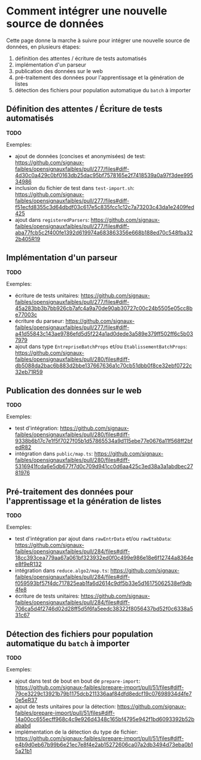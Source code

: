 # Comment intégrer une nouvelle source de données

Cette page donne la marche à suivre pour intégrer une nouvelle source de données, en plusieurs étapes:

1. définition des attentes / écriture de tests automatisés
2. implémentation d'un parseur
3. publication des données sur le web
4. pré-traitement des données pour l'apprentissage et la génération de listes
5. détection des fichiers pour population automatique du `batch` à importer

## Définition des attentes / Écriture de tests automatisés

__TODO__

Exemples:
- ajout de données (concises et anonymisées) de test: https://github.com/signaux-faibles/opensignauxfaibles/pull/277/files#diff-4d30c0a429c0bf0163db25dac95bf7578165e2f7418539a0a97f3dee99534986
- inclusion du fichier de test dans `test-import.sh`: https://github.com/signaux-faibles/opensignauxfaibles/pull/277/files#diff-f51ecfd8355c3d64dbdf03c617e5c835fcc1c12c7a73203c43da1e2409fed425
- ajout dans `registeredParsers`: https://github.com/signaux-faibles/opensignauxfaibles/pull/277/files#diff-aba77fcb5c2f400fe1392d619974a683863356e668b188ed70c548fba322b405R19

## Implémentation d'un parseur

__TODO__

Exemples:
- écriture de tests unitaires: https://github.com/signaux-faibles/opensignauxfaibles/pull/277/files#diff-45a283bb3b7bb926cb7afc4a9a70de90ab30727c00c24b5505e05cc8be77003c
- écriture du parseur: https://github.com/signaux-faibles/opensignauxfaibles/pull/277/files#diff-a41d55843c143ae9786efd5d5f224a1ad0dede3a589e379ff502ff6c5b037979
- ajout dans type `EntrepriseBatchProps` et/ou `EtablissementBatchProps`: https://github.com/signaux-faibles/opensignauxfaibles/pull/280/files#diff-db5088da2bac6b883d2bbe137667636a1c70cb51dbb0f8ce32ebf0722c32eb71R59

## Publication des données sur le web

__TODO__

Exemples:
- test d'intégration: https://github.com/signaux-faibles/opensignauxfaibles/pull/280/files#diff-9338b6b17c7e1f5f7027f05b1d57865534a9d115ebe77e0676a11f568ff2bfedR82
- intégration dans `public/map.ts`: https://github.com/signaux-faibles/opensignauxfaibles/pull/280/files#diff-5316941fcda6e5db677f7d0c709d941cc0d6aa425c3ed38a3a1abdbec2781976

## Pré-traitement des données pour l'apprentissage et la génération de listes

__TODO__

Exemples:
- test d'intégration par ajout dans `rawEntrData` et/ou `rawEtabData`: https://github.com/signaux-faibles/opensignauxfaibles/pull/284/files#diff-18cc393cea779aa67a061bf323932ed0f0c499e986e18e6f12744a8364ee8f9eR132
- intégration dans `reduce.algo2/map.ts`: https://github.com/signaux-faibles/opensignauxfaibles/pull/284/files#diff-f059593bf57f4dc717825eab1fa6d2614c9df5b33e5d16175062538ef9db4fe8
- écriture de tests unitaires: https://github.com/signaux-faibles/opensignauxfaibles/pull/284/files#diff-706ca5d4f2746d02d28ff5d5f6fa5eedc38322f8056437bd52f0c6338a531c67

## Détection des fichiers pour population automatique du `batch` à importer

__TODO__

Exemples:
- ajout dans test de bout en bout de `prepare-import`: https://github.com/signaux-faibles/prepare-import/pull/51/files#diff-79ce3229c13921b79b1175dcb211336aaf84dfd8edcf19c07698934d4fe70e5eR37
- ajout de tests unitaires pour la détection: https://github.com/signaux-faibles/prepare-import/pull/51/files#diff-14a00cc655ecff968c4c9e926d4348c165bf4795e942f1bd6093392b52bababd
- implémentation de la détection du type de fichier: https://github.com/signaux-faibles/prepare-import/pull/51/files#diff-e4b9d0eb67b99b6e21ec7e8f4e2ab15272606ca07a2db3494d73eba0b15a21b1
